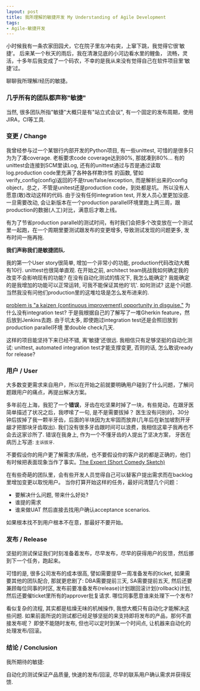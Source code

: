 ```yaml
---
layout: post 
title: 我所理解的敏捷开发 My Understanding of Agile Development
tags:
- Agile-敏捷开发
---
```


小时候我有一条农家田园犬，它在院子里左冲右突，上窜下跳，我觉得它很‘敏捷’。 后来某一个秋天的雨后，我在清澈见底的小河边看水里的鲤鱼，
流畅，灵活，十多年后我变成了一个码农，不幸的是我从来没有觉得自己在软件项目里‘敏捷’过。 

聊聊我所理解/经历的敏捷。

### 几乎所有的团队都声称"敏捷"

当然, 很多团队所指"敏捷"大概只是有"站立式会议", 有一个固定的发布周期，使用JIRA，CI等工具.

### 变更 / Change

我曾经参与过一个某银行内部开发的Python项目, 有一些unittest, 可惜的是很多只为为了凑coverage. 老板要求code coverage达到80%, 
那就凑到80%... 有的unittest会连接到SCM里读Log, 还有的unittest通过与否是通过读取log.production code里充满了各种各样欺诈性
的函数, 譬如verify_config(config)返回的不是true/false/exception, 
而是解析出来的config object，总之，不管是unitest还是production code，到处都是坑。 
所以没有人愿意(敢)改动这样的代码. 由于没有任何integration test, 开发人员心里更加没底.
一旦需要改动, 会让新版本在一个production parallel环境里跑上两三周，跟production的数据(人工)对比，满意后才敢上线。

有为了节省production parallel的测试时间，有时我们会把多个改变放在一个测试里一起跑，在一个周期里要测试跟发布的变更增多, 导致测试发现的问题更多, 发布时间一拖再拖.

**我们声称我们是敏捷团队.**

我的第一个User story很简单, 增加一个非常小的功能, production代码改动大概有10行. unittest也很简单直观. 
在开始之前, architect team挑战我如何确定我的改变不会影响现有的功能? 在没有自动化测试的情况下, 我怎么能确定? 
我能确定的是我增加的功能可以正常运转, 可我不能保证其他的'坑'.
如何测试? 这是个问题. 当然我没有问他们production里的这堆垃圾是怎么发布进来的. 

[problem is "a kaizen (continuous improvement) opportunity in disguise."](http://www.toyota-global.com/company/toyota_traditions/quality/mar_apr_2006.html)
为什么没有integration test? 于是我根据自己的了解写了一堆Gherkin feature，然后放到Jenkins去跑. 由于坑太多, 即使跑过integration test还是会照旧放到production parallel环境
里double check几天. 

这样的项目能坚持下来已经不错, 离'敏捷'还很远. 我相信只有足够坚挺的自动化测试: unittest, automated integration test才能支撑变更, 
否则的话, 怎么敢说ready for release? 

### 用户 / User

大多数变更需求来自用户，所以在开始之前就要明确用户碰到了什么问题，了解问题跟用户的痛点，再提出解决方案。

多年前在上海，我犯了一个**错误**，牙齿在吃坚果时掉了一块，有些晃动，在跟牙医简单描述了状况之后，我啰嗦了一句, 是不是需要拔掉？
医生没有问别的，30分钟后拔掉了我一颗半牙齿，后面的半块因为太牢固而放弃(几年后在新加坡割开牙龈才把那块牙齿取出).
我们没有很多牙齿跟时间可以浪费，我相信这辈子我再也不会去这家诊所了. 错误在我身上, 作为一个不懂牙齿的人提出了坚决方案，
牙医在病历上写道: `主诉拔牙`. 

不要假设你的用户更了解需求/系统，也不要假设你的客户说的都是正确的，他们有时候把表面现象当作了事实。[The Expert (Short Comedy Sketch)](https://www.youtube.com/watch?v=BKorP55Aqvg)

在有些奇葩的团队里，会有些开发人员觉得自己可以替客户提出需求而在backlog里增加变更以取悦用户。 当你打算开始这样的任务，最好问清楚几个问题：
 - 要解决什么问题, 带来什么好处?
 - 谁提的需求
 - 谁来做UAT
然后直接去找用户确认acceptance scenarios.

如果根本找不到用户根本不在意，那最好不要开始。

### 发布 / Release

坚挺的测试保证我们时刻准备着发布，尽早发布，尽早的获得用户的反馈，然后挪到下一个任务，跑起来。

可惜的是, 很多公司发布的成本很高, 譬如需要提早一周准备发布的ticket, 如果需要其他的团队配合, 那就更悲剧了: DBA需要提前三天, 
SA需要提前五天, 然后还要兼顾每位同事的时区, 发布前要准备发布(release)计划跟回滚计划(rollback)计划, 
然后还要催ticket里所有的approver批复请求. 哪位同事愿意谁来处理下一个发布? 

看似复杂的流程, 其实都是枯燥无味的机械操作, 我想大概只有自动化才能解决这些问题. 
如果前面所说的测试都已经足够坚挺的来支持即将发布的产品，那何不直接发布呢？
即使不能随时发布, 但也可以定时到某一个时间点, 让机器来自动化的处理发布/回滚。

 
### 结论 / Conclusion
我所期待的敏捷:

自动化的测试保证产品质量, 快速的发布/回滚, 尽早的联系用户确认需求并获得反馈.
